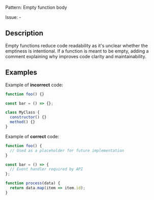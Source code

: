 Pattern: Empty function body

Issue: -

## Description

Empty functions reduce code readability as it's unclear whether the emptiness is intentional. If a function is meant to be empty, adding a comment explaining why improves code clarity and maintainability.

## Examples

Example of **incorrect** code:
```javascript
function foo() {}

const bar = () => {};

class MyClass {
  constructor() {}
  method() {}
}
```

Example of **correct** code:
```javascript
function foo() {
  // Used as a placeholder for future implementation
}

const bar = () => {
  // Event handler required by API
};

function process(data) {
  return data.map(item => item.id);
}
```